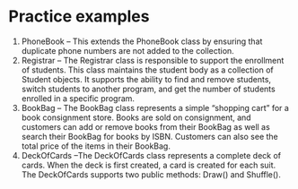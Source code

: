 ---
---
# Practice examples

1. PhoneBook – This extends the PhoneBook class by ensuring that duplicate phone numbers are not added to the collection. 
2. Registrar – The Registrar class is responsible to support the enrollment of students. This class maintains the student body as a collection of Student objects. It supports the ability to find and remove students, switch students to another program, and get the number of students enrolled in a specific program.
3. BookBag – The BookBag class represents a simple “shopping cart” for a book consignment store. Books are sold on consignment, and customers can add or remove books from their BookBag as well as search their BookBag for books by ISBN. Customers can also see the total price of the items in their BookBag.
4. DeckOfCards –The DeckOfCards class represents a complete deck of cards. When the deck is first created, a card is created for each suit. The DeckOfCards supports two public methods: Draw() and Shuffle().
